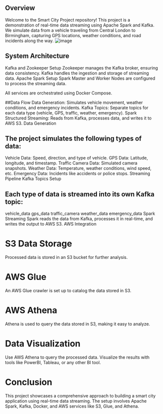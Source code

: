 ## Overview
Welcome to the Smart City Project repository! This project is a demonstration of real-time data streaming using Apache Spark and Kafka. We simulate data from a vehicle traveling from Central London to Birmingham, capturing GPS locations, weather conditions, and road incidents along the way.
![image](https://github.com/user-attachments/assets/5f0a99d7-963e-444f-ae85-fc948cae9792)

## System Architecture
Kafka and Zookeeper Setup
Zookeeper manages the Kafka broker, ensuring data consistency.
Kafka handles the ingestion and storage of streaming data.
Apache Spark Setup
Spark Master and Worker Nodes are configured to process the streaming data.

All services are orchestrated using Docker Compose.

##Data Flow
Data Generation: Simulates vehicle movement, weather conditions, and emergency incidents.
Kafka Topics: Separate topics for each data type (vehicle, GPS, traffic, weather, emergency).
Spark Structured Streaming: Reads from Kafka, processes data, and writes it to AWS S3.
Data Generation

## The project simulates the following types of data:

Vehicle Data: Speed, direction, and type of vehicle.
GPS Data: Latitude, longitude, and timestamp.
Traffic Camera Data: Simulated camera snapshots.
Weather Data: Temperature, weather conditions, wind speed, etc.
Emergency Data: Incidents like accidents or police stops.
Streaming Pipeline
Kafka Topics Setup

## Each type of data is streamed into its own Kafka topic:

vehicle_data
gps_data
traffic_camera
weather_data
emergency_data
Spark Streaming
Spark reads the data from Kafka, processes it in real-time, and writes the output to AWS S3.
AWS Integration
# S3 Data Storage
Processed data is stored in an S3 bucket for further analysis.
# AWS Glue
An AWS Glue crawler is set up to catalog the data stored in S3.
# AWS Athena
Athena is used to query the data stored in S3, making it easy to analyze.
# Data Visualization
Use AWS Athena to query the processed data.
Visualize the results with tools like PowerBI, Tableau, or any other BI tool.
# Conclusion
This project showcases a comprehensive approach to building a smart city application using real-time data streaming. The setup involves Apache Spark, Kafka, Docker, and AWS services like S3, Glue, and Athena.
